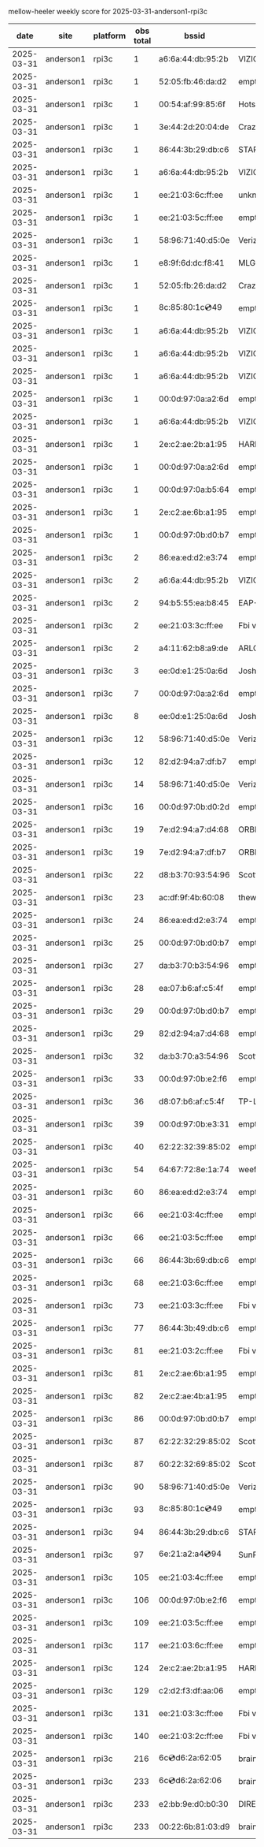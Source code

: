 mellow-heeler weekly score for 2025-03-31-anderson1-rpi3c

|date|site|platform|obs total|bssid|ssid|lat|lng|
|--|--|--|--|--|--|--|--|
|2025-03-31|anderson1|rpi3c|1|a6:6a:44:db:95:2b|VIZIOCastAudio2951|0|0|
|2025-03-31|anderson1|rpi3c|1|52:05:fb:46:da:d2|empty_ssid|0|0|
|2025-03-31|anderson1|rpi3c|1|00:54:af:99:85:6f|Hotspot856F|0|0|
|2025-03-31|anderson1|rpi3c|1|3e:44:2d:20:04:de|CrazyKFamily|0|0|
|2025-03-31|anderson1|rpi3c|1|86:44:3b:29:db:c6|STARLORD|0|0|
|2025-03-31|anderson1|rpi3c|1|a6:6a:44:db:95:2b|VIZIOCastAudio5076|0|0|
|2025-03-31|anderson1|rpi3c|1|ee:21:03:6c:ff:ee|unknown|0|0|
|2025-03-31|anderson1|rpi3c|1|ee:21:03:5c:ff:ee|empty_ssid|0|0|
|2025-03-31|anderson1|rpi3c|1|58:96:71:40:d5:0e|Verizon_SLMG6B|0|0|
|2025-03-31|anderson1|rpi3c|1|e8:9f:6d:dc:f8:41|MLG10223|0|0|
|2025-03-31|anderson1|rpi3c|1|52:05:fb:26:da:d2|CrazyKFamily|0|0|
|2025-03-31|anderson1|rpi3c|1|8c:85:80:1c:cd:49|empty_ssid|0|0|
|2025-03-31|anderson1|rpi3c|1|a6:6a:44:db:95:2b|VIZIOCastAudio2859|0|0|
|2025-03-31|anderson1|rpi3c|1|a6:6a:44:db:95:2b|VIZIOCastAudio1046|0|0|
|2025-03-31|anderson1|rpi3c|1|a6:6a:44:db:95:2b|VIZIOCastAudio7602|0|0|
|2025-03-31|anderson1|rpi3c|1|00:0d:97:0a:a2:6d|empty_ssid|0|0|
|2025-03-31|anderson1|rpi3c|1|a6:6a:44:db:95:2b|VIZIOCastAudio3932|0|0|
|2025-03-31|anderson1|rpi3c|1|2e:c2:ae:2b:a1:95|HARMON|0|0|
|2025-03-31|anderson1|rpi3c|1|00:0d:97:0a:a2:6d|empty_ssid|0|0|
|2025-03-31|anderson1|rpi3c|1|00:0d:97:0a:b5:64|empty_ssid|0|0|
|2025-03-31|anderson1|rpi3c|1|2e:c2:ae:6b:a1:95|empty_ssid|0|0|
|2025-03-31|anderson1|rpi3c|1|00:0d:97:0b:d0:b7|empty_ssid|0|0|
|2025-03-31|anderson1|rpi3c|2|86:ea:ed:d2:e3:74|empty_ssid|0|0|
|2025-03-31|anderson1|rpi3c|2|a6:6a:44:db:95:2b|VIZIOCastAudio4863|0|0|
|2025-03-31|anderson1|rpi3c|2|94:b5:55:ea:b8:45|EAP-7D752|0|0|
|2025-03-31|anderson1|rpi3c|2|ee:21:03:3c:ff:ee|Fbi van 13|0|0|
|2025-03-31|anderson1|rpi3c|2|a4:11:62:b8:a9:de|ARLO_VMB_5728706419|0|0|
|2025-03-31|anderson1|rpi3c|3|ee:0d:e1:25:0a:6d|JoshLily|0|0|
|2025-03-31|anderson1|rpi3c|7|00:0d:97:0a:a2:6d|empty_ssid|0|0|
|2025-03-31|anderson1|rpi3c|8|ee:0d:e1:25:0a:6d|JoshLily|0|0|
|2025-03-31|anderson1|rpi3c|12|58:96:71:40:d5:0e|Verizon_SLMG6B|0|0|
|2025-03-31|anderson1|rpi3c|12|82:d2:94:a7:df:b7|empty_ssid|0|0|
|2025-03-31|anderson1|rpi3c|14|58:96:71:40:d5:0e|Verizon_SLMG6B|0|0|
|2025-03-31|anderson1|rpi3c|16|00:0d:97:0b:d0:2d|empty_ssid|0|0|
|2025-03-31|anderson1|rpi3c|19|7e:d2:94:a7:d4:68|ORBI67|0|0|
|2025-03-31|anderson1|rpi3c|19|7e:d2:94:a7:df:b7|ORBI67|0|0|
|2025-03-31|anderson1|rpi3c|22|d8:b3:70:93:54:96|Scott WiFi|0|0|
|2025-03-31|anderson1|rpi3c|23|ac:df:9f:4b:60:08|theweef|0|0|
|2025-03-31|anderson1|rpi3c|24|86:ea:ed:d2:e3:74|empty_ssid|0|0|
|2025-03-31|anderson1|rpi3c|25|00:0d:97:0b:d0:b7|empty_ssid|0|0|
|2025-03-31|anderson1|rpi3c|27|da:b3:70:b3:54:96|empty_ssid|0|0|
|2025-03-31|anderson1|rpi3c|28|ea:07:b6:af:c5:4f|empty_ssid|0|0|
|2025-03-31|anderson1|rpi3c|29|00:0d:97:0b:d0:b7|empty_ssid|0|0|
|2025-03-31|anderson1|rpi3c|29|82:d2:94:a7:d4:68|empty_ssid|0|0|
|2025-03-31|anderson1|rpi3c|32|da:b3:70:a3:54:96|Scott IoT Wifi|0|0|
|2025-03-31|anderson1|rpi3c|33|00:0d:97:0b:e2:f6|empty_ssid|0|0|
|2025-03-31|anderson1|rpi3c|36|d8:07:b6:af:c5:4f|TP-Link_C54F|0|0|
|2025-03-31|anderson1|rpi3c|39|00:0d:97:0b:e3:31|empty_ssid|0|0|
|2025-03-31|anderson1|rpi3c|40|62:22:32:39:85:02|empty_ssid|0|0|
|2025-03-31|anderson1|rpi3c|54|64:67:72:8e:1a:74|weefee|0|0|
|2025-03-31|anderson1|rpi3c|60|86:ea:ed:d2:e3:74|empty_ssid|0|0|
|2025-03-31|anderson1|rpi3c|66|ee:21:03:4c:ff:ee|empty_ssid|0|0|
|2025-03-31|anderson1|rpi3c|66|ee:21:03:5c:ff:ee|empty_ssid|0|0|
|2025-03-31|anderson1|rpi3c|66|86:44:3b:69:db:c6|empty_ssid|0|0|
|2025-03-31|anderson1|rpi3c|68|ee:21:03:6c:ff:ee|empty_ssid|0|0|
|2025-03-31|anderson1|rpi3c|73|ee:21:03:3c:ff:ee|Fbi van 13|0|0|
|2025-03-31|anderson1|rpi3c|77|86:44:3b:49:db:c6|empty_ssid|0|0|
|2025-03-31|anderson1|rpi3c|81|ee:21:03:2c:ff:ee|Fbi van 13|0|0|
|2025-03-31|anderson1|rpi3c|81|2e:c2:ae:6b:a1:95|empty_ssid|0|0|
|2025-03-31|anderson1|rpi3c|82|2e:c2:ae:4b:a1:95|empty_ssid|0|0|
|2025-03-31|anderson1|rpi3c|86|00:0d:97:0b:d0:b7|empty_ssid|0|0|
|2025-03-31|anderson1|rpi3c|87|62:22:32:29:85:02|Scott IoT Wifi|0|0|
|2025-03-31|anderson1|rpi3c|87|60:22:32:69:85:02|Scott WiFi|0|0|
|2025-03-31|anderson1|rpi3c|90|58:96:71:40:d5:0e|Verizon_SLMG6B|0|0|
|2025-03-31|anderson1|rpi3c|93|8c:85:80:1c:cd:49|empty_ssid|0|0|
|2025-03-31|anderson1|rpi3c|94|86:44:3b:29:db:c6|STARLORD|0|0|
|2025-03-31|anderson1|rpi3c|97|6e:21:a2:a4:cd:94|SunPower21450|0|0|
|2025-03-31|anderson1|rpi3c|105|ee:21:03:4c:ff:ee|empty_ssid|0|0|
|2025-03-31|anderson1|rpi3c|106|00:0d:97:0b:e2:f6|empty_ssid|0|0|
|2025-03-31|anderson1|rpi3c|109|ee:21:03:5c:ff:ee|empty_ssid|0|0|
|2025-03-31|anderson1|rpi3c|117|ee:21:03:6c:ff:ee|empty_ssid|0|0|
|2025-03-31|anderson1|rpi3c|124|2e:c2:ae:2b:a1:95|HARMON|0|0|
|2025-03-31|anderson1|rpi3c|129|c2:d2:f3:df:aa:06|empty_ssid|0|0|
|2025-03-31|anderson1|rpi3c|131|ee:21:03:3c:ff:ee|Fbi van 13|0|0|
|2025-03-31|anderson1|rpi3c|140|ee:21:03:2c:ff:ee|Fbi van 13|0|0|
|2025-03-31|anderson1|rpi3c|216|6c:cd:d6:2a:62:05|braingang2_5GEXT|0|0|
|2025-03-31|anderson1|rpi3c|233|6c:cd:d6:2a:62:06|braingang2_2GEXT|0|0|
|2025-03-31|anderson1|rpi3c|233|e2:bb:9e:d0:b0:30|DIRECT-9ED03030|0|0|
|2025-03-31|anderson1|rpi3c|233|00:22:6b:81:03:d9|braingang2|0|0|

